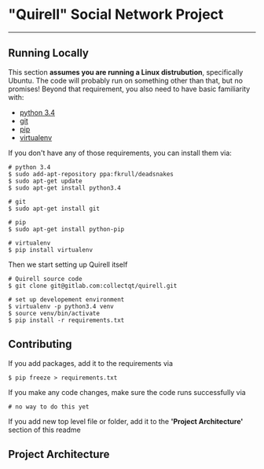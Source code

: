 # "Quirell" Social Network Project

---

## Running Locally

This section **assumes you are running a Linux distrubution**, specifically Ubuntu. The code will probably run on something other than that, but no promises! Beyond that requirement, you also need to have basic familiarity with:

* [python 3.4](https://www.python.org/)
* [git](http://git-scm.com/)
* [pip](https://pip.pypa.io/en/latest/installing.html)
* [virtualenv](http://docs.python-guide.org/en/latest/dev/virtualenvs/)

If you don't have any of those requirements, you can install them via:

    # python 3.4
    $ sudo add-apt-repository ppa:fkrull/deadsnakes
    $ sudo apt-get update
    $ sudo apt-get install python3.4

    # git
    $ sudo apt-get install git

    # pip
    $ sudo apt-get install python-pip

    # virtualenv
    $ pip install virtualenv

Then we start setting up Quirell itself

    # Quirell source code
    $ git clone git@gitlab.com:collectqt/quirell.git

    # set up developement environment
    $ virtualenv -p python3.4 venv
    $ source venv/bin/activate
    $ pip install -r requirements.txt

## Contributing

If you add packages, add it to the requirements via

    $ pip freeze > requirements.txt

If you make any code changes, make sure the code runs successfully via

    # no way to do this yet

If you add new top level file or folder, add it to the **'Project Architecture'** section of this readme

## Project Architecture
